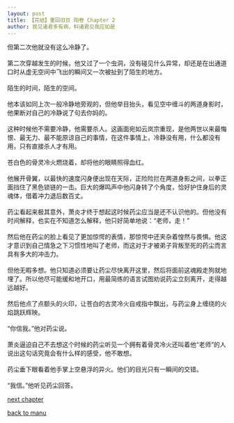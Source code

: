 ```yaml
---
layout: post
title: 【完结】重回旧日 阳卷 Chapter 2
author: 我见诸君多有病，料诸君见我应如是
---
```




但第二次他就没有这么冷静了。<br><br>第二次穿越发生的时候，他又过了一个虫洞，没有碰见什么异常，却还是在出通道口时从虚无空间中飞出的瞬间又一次被扯到了陌生的地方。<br><br>陌生的时间，陌生的空间。<br><br>他本该如同上次一般冷静地旁观的，但他举目抬头，看见空中缠斗的两道身影时，他果断对自己的冷静说了句去你妈的。<br><br>这种时候他不需要冷静，他需要杀人。这画面宛如云岚宗重现，是他两世以来最悔恨、最无力、最不能原谅自己的事情，在这件事情上，冷静没有用，什么都没有用，只有直接杀人才有用。<br><br>苍白色的骨灵冷火燃烧着，却将他的眼睛照得血红。<br><br>他展开骨翼，以最快的速度闪身便出现在天际，正险险拦在两道身影之间，以拳正面挡住了黑色锁链的一击。巨大的爆鸣声中他闪身转了个角度，恰好护住身后的灵魂体，借着冲力退后数百丈。<br><br>药尘看起来极其意外，萧炎才终于想起这时候药尘应当是还不认识他的。但他没有时间解释，也实在不知道怎么解释，他只好简单地说：“老师，走！”<br><br>然后他在药尘的脸上看见了更加惊愕的表情，那惊愕中还夹杂着惶然与畏惧。他这才意识到自己情急之下习惯性地叫了老师，而这对于才被弟子背叛至死的药尘而言具有多大的冲击力。<br><br>但他无暇多想。他只知道必须要让药尘尽快离开这里，然后将面前这魂殿走狗就地埋了。所以他尽可能缓和地开口，用最简练的语言试图劝说药尘立刻离开，走得越远越好。<br><br>然后他点了点额头的火印，让苍白的古灵冷火自戒指中飘出，与药尘身上缠绕的火焰跳跃辉映。<br><br>“你信我。”他对药尘说。<br><br>萧炎逼迫自己不去想这个时候的药尘听见一个拥有着骨灵冷火还叫着他“老师”的人说出这句话究竟会有什么样的感受，他不敢想。<br><br>药尘垂下眼看着他手掌上空悬浮的异火。他们的目光只有一瞬间的交错。<br><br>“我信。”他听见药尘回答。

[next chapter](https://allforyanchen.github.io/2020/07/19/post-39-sub-1-chapter-3.html)

[back to manu](https://allforyanchen.github.io/2020/07/19/post-39.html)
